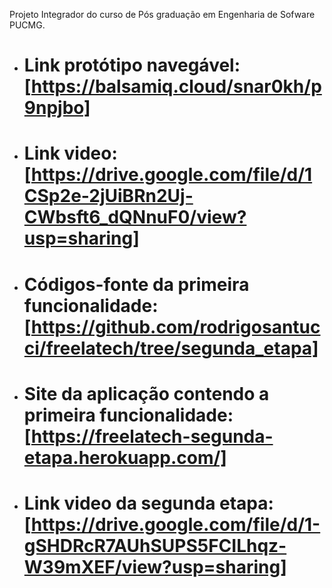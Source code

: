 Projeto Integrador do curso de Pós graduação em Engenharia de Sofware PUCMG.


- # Link protótipo navegável:[https://balsamiq.cloud/snar0kh/p9npjbo]
- # Link video:[https://drive.google.com/file/d/1CSp2e-2jUiBRn2Uj-CWbsft6_dQNnuF0/view?usp=sharing]


- # Códigos-fonte da primeira funcionalidade:[https://github.com/rodrigosantucci/freelatech/tree/segunda_etapa]
- # Site da aplicação contendo a primeira funcionalidade:[https://freelatech-segunda-etapa.herokuapp.com/]
- # Link video da segunda etapa:[https://drive.google.com/file/d/1-gSHDRcR7AUhSUPS5FCILhqz-W39mXEF/view?usp=sharing]
